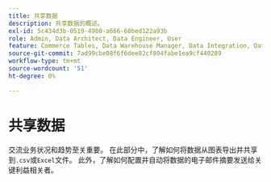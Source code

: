 ```yaml
---
title: 共享数据
description: 共享数据的概述。
exl-id: 5c434d3b-0519-4980-a666-60bed122a93b
role: Admin, Data Architect, Data Engineer, User
feature: Commerce Tables, Data Warehouse Manager, Data Integration, Data Import/Export
source-git-commit: 7ad99cbe08f6f6dee82cf804fabe1ea9cf440289
workflow-type: tm+mt
source-wordcount: '51'
ht-degree: 0%

---
```


# 共享数据

交流业务状况和趋势至关重要。 在此部分中，了解如何将数据从图表导出并共享到`.csv`或`Excel`文件。 此外，了解如何配置并自动将数据的电子邮件摘要发送给关键利益相关者。
